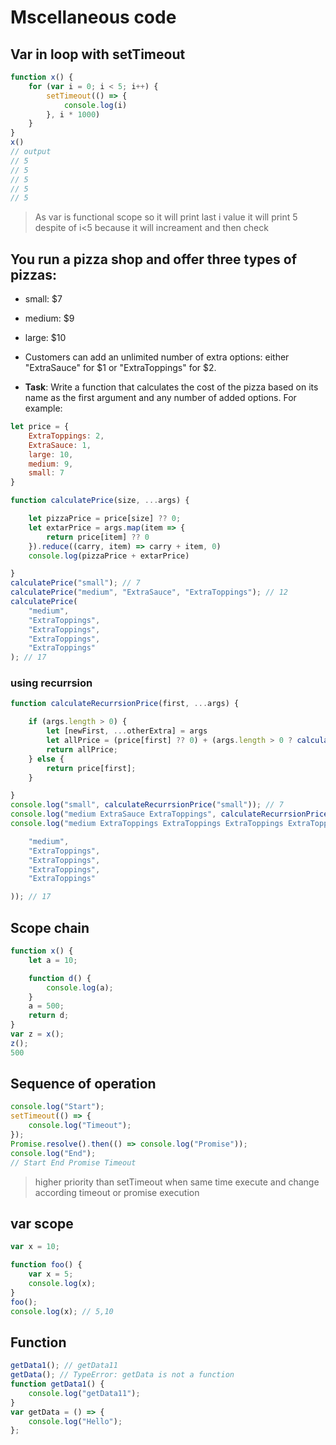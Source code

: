 # Mscellaneous code 

## Var in loop with setTimeout

```js
function x() {
    for (var i = 0; i < 5; i++) {
        setTimeout(() => {
            console.log(i)
        }, i * 1000)
    }
}
x()
// output 
// 5
// 5
// 5
// 5
// 5
```

> As var is functional scope so it will print last i value
> it will print 5 despite of i<5 because it will increament and then check 

## You run a pizza shop and offer three types of pizzas:

* small: $7
* medium: $9
* large: $10

* Customers can add an unlimited number of extra options: either "ExtraSauce" for $1 or "ExtraToppings" for $2.

* **Task**: Write a function that calculates the cost of the pizza based on its name as the first argument and any number of added options.
For example:

```js
let price = {
    ExtraToppings: 2,
    ExtraSauce: 1,
    large: 10,
    medium: 9,
    small: 7
}

function calculatePrice(size, ...args) {

    let pizzaPrice = price[size] ?? 0;
    let extarPrice = args.map(item => {
        return price[item] ?? 0
    }).reduce((carry, item) => carry + item, 0)
    console.log(pizzaPrice + extarPrice)

}
calculatePrice("small"); // 7
calculatePrice("medium", "ExtraSauce", "ExtraToppings"); // 12
calculatePrice(
    "medium",
    "ExtraToppings",
    "ExtraToppings",
    "ExtraToppings",
    "ExtraToppings"
); // 17
```

### using recurrsion 

```js
function calculateRecurrsionPrice(first, ...args) {

    if (args.length > 0) {
        let [newFirst, ...otherExtra] = args
        let allPrice = (price[first] ?? 0) + (args.length > 0 ? calculateRecurrsionPrice(newFirst, ...otherExtra) : 0);
        return allPrice;
    } else {
        return price[first];
    }

}
console.log("small", calculateRecurrsionPrice("small")); // 7
console.log("medium ExtraSauce ExtraToppings", calculateRecurrsionPrice("medium", "ExtraSauce", "ExtraToppings")); // 12
console.log("medium ExtraToppings ExtraToppings ExtraToppings ExtraToppings", calculateRecurrsionPrice(

    "medium",
    "ExtraToppings",
    "ExtraToppings",
    "ExtraToppings",
    "ExtraToppings"

)); // 17
```

## Scope chain

```js
function x() {
    let a = 10;

    function d() {
        console.log(a);
    }
    a = 500;
    return d;
}
var z = x();
z();
500
```

## Sequence of operation

```js
console.log("Start");
setTimeout(() => {
    console.log("Timeout");
});
Promise.resolve().then(() => console.log("Promise"));
console.log("End");
// Start End Promise Timeout
```

> higher priority than setTimeout when same time execute and change according timeout or promise execution

## var scope

```js
var x = 10;

function foo() {
    var x = 5;
    console.log(x);
}
foo();
console.log(x); // 5,10
```

## Function

```js
getData1(); // getData11
getData(); // TypeError: getData is not a function
function getData1() {
    console.log("getData11");
}
var getData = () => {
    console.log("Hello");
};
```
